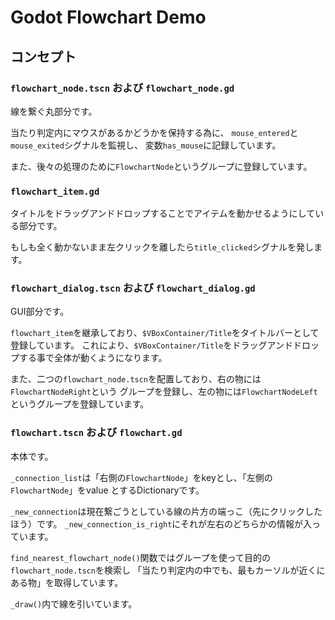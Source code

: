 # Godot Flowchart Demo
## コンセプト
### `flowchart_node.tscn` および `flowchart_node.gd`
線を繋ぐ丸部分です。

当たり判定内にマウスがあるかどうかを保持する為に、
`mouse_entered`と`mouse_exited`シグナルを監視し、
変数`has_mouse`に記録しています。

また、後々の処理のために`FlowchartNode`というグループに登録しています。

### `flowchart_item.gd` 
タイトルをドラッグアンドドロップすることでアイテムを動かせるようにしている部分です。

もしも全く動かないまま左クリックを離したら`title_clicked`シグナルを発します。

### `flowchart_dialog.tscn` および `flowchart_dialog.gd`
GUI部分です。

`flowchart_item`を継承しており、`$VBoxContainer/Title`をタイトルバーとして登録しています。
これにより、`$VBoxContainer/Title`をドラッグアンドドロップする事で全体が動くようになります。

また、二つの`flowchart_node.tscn`を配置しており、右の物には`FlowchartNodeRight`という
グループを登録し、左の物には`FlowchartNodeLeft`というグループを登録しています。

### `flowchart.tscn` および `flowchart.gd`
本体です。

`_connection_list`は「右側の`FlowchartNode`」をkeyとし、「左側の`FlowchartNode`」をvalue
とするDictionaryです。

`_new_connection`は現在繋ごうとしている線の片方の端っこ（先にクリックしたほう）です。
`_new_connection_is_right`にそれが左右のどちらかの情報が入っています。

`find_nearest_flowchart_node()`関数ではグループを使って目的の`flowchart_node.tscn`を検索し
「当たり判定内の中でも、最もカーソルが近くにある物」を取得しています。

`_draw()`内で線を引いています。
